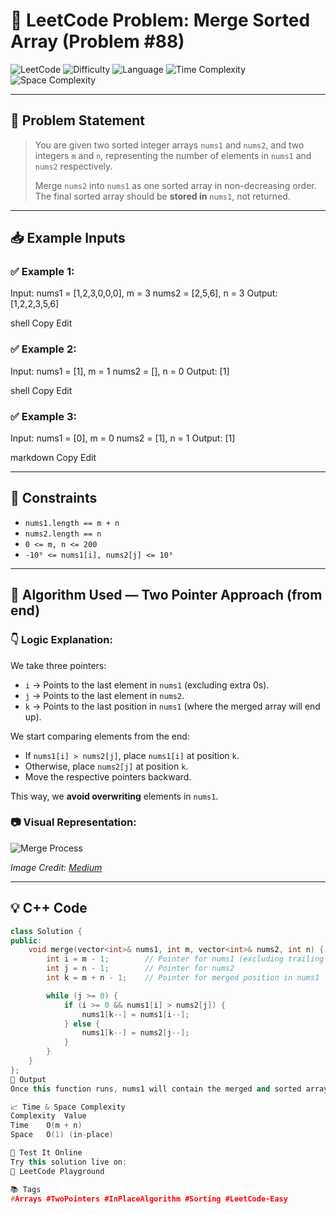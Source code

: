 # 🚀 LeetCode Problem: Merge Sorted Array (Problem #88)

![LeetCode](https://img.shields.io/badge/LeetCode-Merge%20Sorted%20Array-orange)
![Difficulty](https://img.shields.io/badge/Difficulty-Easy-success)
![Language](https://img.shields.io/badge/Language-C%2B%2B-blue)
![Time Complexity](https://img.shields.io/badge/Time%20Complexity-O(m%20%2B%20n)-brightgreen)
![Space Complexity](https://img.shields.io/badge/Space%20Complexity-O(1)-blueviolet)

---

## 🧠 Problem Statement

> You are given two sorted integer arrays `nums1` and `nums2`, and two integers `m` and `n`, representing the number of elements in `nums1` and `nums2` respectively.
>
> Merge `nums2` into `nums1` as one sorted array in non-decreasing order. The final sorted array should be **stored in** `nums1`, not returned.

---

## 📥 Example Inputs

### ✅ Example 1:
Input: nums1 = [1,2,3,0,0,0], m = 3
nums2 = [2,5,6], n = 3
Output: [1,2,2,3,5,6]

shell
Copy
Edit

### ✅ Example 2:
Input: nums1 = [1], m = 1
nums2 = [], n = 0
Output: [1]

shell
Copy
Edit

### ✅ Example 3:
Input: nums1 = [0], m = 0
nums2 = [1], n = 1
Output: [1]

markdown
Copy
Edit

---

## 📌 Constraints

- `nums1.length == m + n`
- `nums2.length == n`
- `0 <= m, n <= 200`
- `-10⁹ <= nums1[i], nums2[j] <= 10⁹`

---

## 🧩 Algorithm Used — **Two Pointer Approach (from end)**

### 👇 Logic Explanation:

We take three pointers:
- `i` → Points to the last element in `nums1` (excluding extra 0s).
- `j` → Points to the last element in `nums2`.
- `k` → Points to the last position in `nums1` (where the merged array will end up).

We start comparing elements from the end:
- If `nums1[i] > nums2[j]`, place `nums1[i]` at position `k`.
- Otherwise, place `nums2[j]` at position `k`.
- Move the respective pointers backward.

This way, we **avoid overwriting** elements in `nums1`.

### 📷 Visual Representation:

![Merge Process](https://miro.medium.com/v2/resize:fit:828/format:webp/1*9wK5Vf-jSFTcZ_WTjGrUiw.png)

_Image Credit: [Medium](https://medium.com/@namanbhalla/merge-sorted-array-leetcode-88-c19ef6f7f778)_

---

## 💡 C++ Code

```cpp
class Solution {
public:
    void merge(vector<int>& nums1, int m, vector<int>& nums2, int n) {
        int i = m - 1;        // Pointer for nums1 (excluding trailing 0s)
        int j = n - 1;        // Pointer for nums2
        int k = m + n - 1;    // Pointer for merged position in nums1

        while (j >= 0) {
            if (i >= 0 && nums1[i] > nums2[j]) {
                nums1[k--] = nums1[i--];
            } else {
                nums1[k--] = nums2[j--];
            }
        }
    }
};
🏁 Output
Once this function runs, nums1 will contain the merged and sorted array in-place.

📈 Time & Space Complexity
Complexity	Value
Time	O(m + n)
Space	O(1) (in-place)

🧪 Test It Online
Try this solution live on:
🔗 LeetCode Playground

📚 Tags
#Arrays #TwoPointers #InPlaceAlgorithm #Sorting #LeetCode-Easy